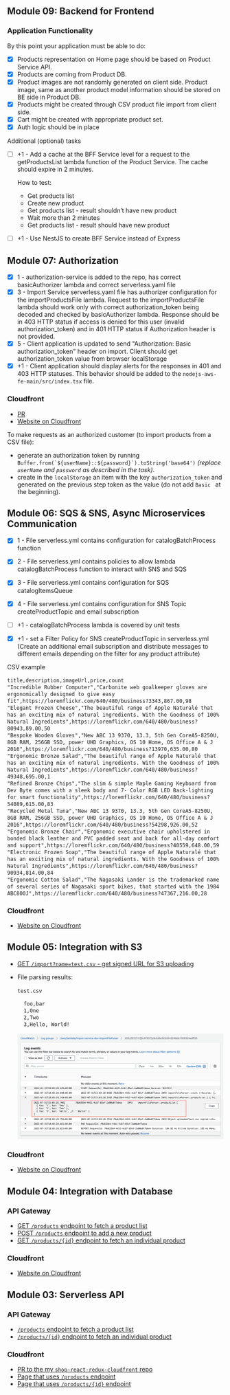 ## Module 09: Backend for Frontend
### Application Functionality

By this point your application must be able to do:

- [x] Products representation on Home page should be based on Product Service API.
- [x] Products are coming from Product DB.
- [x] Product images are not randomly generated on client side. Product image, same as another product model information
should be stored on BE side in Product DB.
- [x] Products might be created through CSV product file import from client side.
- [x] Cart might be created with appropriate product set.
- [x] Auth logic should be in place

Additional (optional) tasks

- [ ] +1 - Add a cache at the BFF Service level for a request to the getProductsList lambda function of the Product
Service. The cache should expire in 2 minutes.

    How to test:
    - Get products list
    - Create new product
    - Get products list - result shouldn’t have new product
    - Wait more than 2 minutes
    - Get products list - result should have new product

- [ ] +1 - Use NestJS to create BFF Service instead of Express


## Module 07: Authorization
- [x]  1 - authorization-service is added to the repo, has correct basicAuthorizer lambda and correct serverless.yaml file
- [x]  3 - Import Service serverless.yaml file has authorizer configuration for the importProductsFile lambda.
          Request to the importProductsFile lambda should work only with correct authorization_token being decoded and
          checked by basicAuthorizer lambda. Response should be in 403 HTTP status if access is denied for this user
          (invalid authorization_token) and in 401 HTTP status if Authorization header is not provided.
- [x]  5 - Client application is updated to send "Authorization: Basic authorization_token" header on import.
          Client should get authorization_token value from browser localStorage
- [x] +1 - Client application should display alerts for the responses in 401 and 403 HTTP statuses. This behavior should
          be added to the `nodejs-aws-fe-main/src/index.tsx` file.

### Cloudfront
* [PR](https://github.com/nodm/shop-react-redux-cloudfront/pull/4)
* [Website on Cloudfront](https://d2oxj55y64zodz.cloudfront.net/admin/products)

To make requests as an authorized customer (to import products from a CSV file):
* generate an authorization token by running ```Buffer.from(`${userName}::${password}`).toString('base64')```
  _(replace `userName` and `password` as described in the task)_.
* create in the `localStorage` an item with the key `authorization_token` and generated on the previous step token as
  the value (do not add `Basic ` at the beginning).


## Module 06: SQS & SNS, Async Microservices Communication
-[x] 1 - File serverless.yml contains configuration for catalogBatchProcess function
-[x] 2 - File serverless.yml contains policies to allow lambda catalogBatchProcess function to interact with SNS and SQS
-[x] 3 - File serverless.yml contains configuration for SQS catalogItemsQueue
-[x] 4 - File serverless.yml contains configuration for SNS Topic createProductTopic and email subscription

-[ ] +1 - catalogBatchProcess lambda is covered by unit tests
-[x] +1 - set a Filter Policy for SNS createProductTopic in serverless.yml
(Create an additional email subscription and distribute messages to different emails depending on the filter for any product attribute)

CSV example
```cvs
title,description,imageUrl,price,count
"Incredible Rubber Computer","Carbonite web goalkeeper gloves are ergonomically designed to give easy fit",https://loremflickr.com/640/480/business?3343,867.00,98
"Elegant Frozen Cheese","The beautiful range of Apple Naturalé that has an exciting mix of natural ingredients. With the Goodness of 100% Natural Ingredients",https://loremflickr.com/640/480/business?80943,89.00,50
"Bespoke Wooden Gloves","New ABC 13 9370, 13.3, 5th Gen CoreA5-8250U, 8GB RAM, 256GB SSD, power UHD Graphics, OS 10 Home, OS Office A & J 2016",https://loremflickr.com/640/480/business?13970,635.00,80
"Ergonomic Bronze Salad","The beautiful range of Apple Naturalé that has an exciting mix of natural ingredients. With the Goodness of 100% Natural Ingredients",https://loremflickr.com/640/480/business?49348,695.00,1
"Refined Bronze Chips","The slim & simple Maple Gaming Keyboard from Dev Byte comes with a sleek body and 7- Color RGB LED Back-lighting for smart functionality",https://loremflickr.com/640/480/business?54089,615.00,83
"Recycled Metal Tuna","New ABC 13 9370, 13.3, 5th Gen CoreA5-8250U, 8GB RAM, 256GB SSD, power UHD Graphics, OS 10 Home, OS Office A & J 2016",https://loremflickr.com/640/480/business?54298,926.00,52
"Ergonomic Bronze Chair","Ergonomic executive chair upholstered in bonded black leather and PVC padded seat and back for all-day comfort and support",https://loremflickr.com/640/480/business?40559,648.00,59
"Electronic Frozen Soap","The beautiful range of Apple Naturalé that has an exciting mix of natural ingredients. With the Goodness of 100% Natural Ingredients",https://loremflickr.com/640/480/business?90934,814.00,84
"Ergonomic Cotton Salad","The Nagasaki Lander is the trademarked name of several series of Nagasaki sport bikes, that started with the 1984 ABC800J",https://loremflickr.com/640/480/business?47367,216.00,28
```

### Cloudfront
* [Website on Cloudfront](https://d2oxj55y64zodz.cloudfront.net/admin/products)


## Module 05: Integration with S3
* [GET `/import?name=test.csv` - get signed URL for S3 uploading](https://jkrxmfyj25.execute-api.us-east-1.amazonaws.com/dev/import?name=test.csv)
* File parsing results:

  `test.csv`
  ```cvs
    foo,bar
    1,One
    2,Two
    3,Hello, World!
  ```
  ![CloudWatch log for CSV parsing result](./task-05.png)


### Cloudfront
* [Website on Cloudfront](https://d2oxj55y64zodz.cloudfront.net/)


## Module 04: Integration with Database

### API Gateway
* [GET `/products` endpoint to fetch a product list](https://jdpcg4ienj.execute-api.us-east-1.amazonaws.com/dev/products)
* [POST `/products` endpoint to add a new product](https://jdpcg4ienj.execute-api.us-east-1.amazonaws.com/dev/products)
* [GET `/products/{id}` endpoint to fetch an individual product](https://jdpcg4ienj.execute-api.us-east-1.amazonaws.com/dev/products/12f39fc4-e5fe-4785-8152-493dde93ee5f)

### Cloudfront
* [Website on Cloudfront](https://d2oxj55y64zodz.cloudfront.net/)


## Module 03: Serverless API

### API Gateway
* [`/products` endpoint to fetch a product list](https://jdpcg4ienj.execute-api.us-east-1.amazonaws.com/dev/products)
* [`/products/{id}` endpoint to fetch an individual product](https://jdpcg4ienj.execute-api.us-east-1.amazonaws.com/dev/products/28a50b67-3388-4512-bcea-10faf6d7bbfa)

### Cloudfront
* [PR to the my `shop-react-redux-cloudfront` repo](https://github.com/nodm/shop-react-redux-cloudfront/pull/2)
* [Page that uses `/products` endpoint](https://d2oxj55y64zodz.cloudfront.net/)
* [Page that uses `/products/{id}` endpoint](https://d2oxj55y64zodz.cloudfront.net/admin/product-form/28a50b67-3388-4512-bcea-10faf6d7bbfa)
